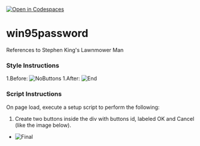 [![Open in Codespaces](https://classroom.github.com/assets/launch-codespace-2972f46106e565e64193e422d61a12cf1da4916b45550586e14ef0a7c637dd04.svg)](https://classroom.github.com/open-in-codespaces?assignment_repo_id=19744031)
# win95password
References to Stephen King's Lawnmower Man
### Style Instructions ###
1.Before: ![NoButtons](nobuttons.png)
1.After: ![End](end.png)
### Script Instructions ###
On page load, execute a setup script to perform the following: 
1. Create two buttons inside the div with buttons id, labeled OK and Cancel (like the image below). 
* ![Final](final.png)
